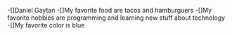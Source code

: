 -[]Daniel Gaytan
-[]My favorite food are tacos and hamburguers
-[]My favorite hobbies are programming and learning new stuff about technology
-[]My favorite color is blue
